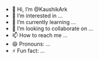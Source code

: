 - 👋 Hi, I’m @KaushikArk
- 👀 I’m interested in ...
- 🌱 I’m currently learning ...
- 💞️ I’m looking to collaborate on ...
- 📫 How to reach me ...
- 😄 Pronouns: ...
- ⚡ Fun fact: ...

<!---
KaushikArk/KaushikArk is a ✨ special ✨ repository because its `README.md` (this file) appears on your GitHub profile.
You can click the Preview link to take a look at your changes.
--->
